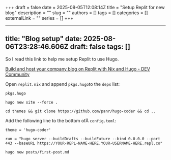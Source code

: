 +++ 
draft = false
date = 2025-08-05T12:08:14Z
title = "Setup Replit for new blog"
description = ""
slug = ""
authors = []
tags = []
categories = []
externalLink = ""
series = []
+++


---
title: "Blog setup"
date: 2025-08-06T23:28:46.606Z
draft: false
tags: []
---

So I read this link to help me setup Replit to use Hugo.

[Build and host your company blog on Replit with Nix and Hugo - DEV Community](https://dev.to/ritza/build-and-host-your-company-blog-on-replit-with-nix-and-hugo-k1c)

Open `replit.nix` and append `pkgs.hugo`to the `deps` list:

```
pkgs.hugo
```

```
hugo new site --force .
```

```
cd themes && git clone https://github.com/panr/hugo-coder && cd ..
```

Add the following line to the bottom ofÂ `config.toml`:
```
theme = 'hugo-coder'
```

```
run = "hugo server --buildDrafts --buildFuture --bind 0.0.0.0 --port 443 --baseURL https://YOUR-REPL-NAME-HERE.YOUR-USERNAME-HERE.repl.co"
```

```
hugo new posts/first-post.md
```